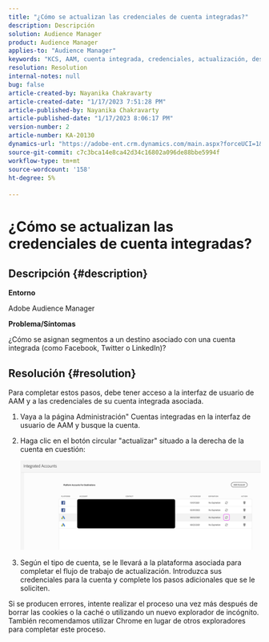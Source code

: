 ```yaml
---
title: "¿Cómo se actualizan las credenciales de cuenta integradas?"
description: Descripción
solution: Audience Manager
product: Audience Manager
applies-to: "Audience Manager"
keywords: "KCS, AAM, cuenta integrada, credenciales, actualización, destinos, twitter, facebook, linkedin"
resolution: Resolution
internal-notes: null
bug: false
article-created-by: Nayanika Chakravarty
article-created-date: "1/17/2023 7:51:28 PM"
article-published-by: Nayanika Chakravarty
article-published-date: "1/17/2023 8:06:17 PM"
version-number: 2
article-number: KA-20130
dynamics-url: "https://adobe-ent.crm.dynamics.com/main.aspx?forceUCI=1&pagetype=entityrecord&etn=knowledgearticle&id=987c0e51-a096-ed11-aad1-6045bd006ce9"
source-git-commit: c7c3bca14e8ca42d34c16802a096de88bbe5994f
workflow-type: tm+mt
source-wordcount: '158'
ht-degree: 5%

---
```


# ¿Cómo se actualizan las credenciales de cuenta integradas?

## Descripción {#description}


<b>Entorno</b>

Adobe Audience Manager

<b>Problema/Síntomas</b>

¿Cómo se asignan segmentos a un destino asociado con una cuenta integrada (como Facebook, Twitter o LinkedIn)?


## Resolución {#resolution}


Para completar estos pasos, debe tener acceso a la interfaz de usuario de AAM y a las credenciales de su cuenta integrada asociada.

1. Vaya a la página Administración&quot; Cuentas integradas en la interfaz de usuario de AAM y busque la cuenta.
2. Haga clic en el botón circular &quot;actualizar&quot; situado a la derecha de la cuenta en cuestión:



   ![](assets/6e040206-7307-ed11-82e4-00224809a9e0.png)


3. Según el tipo de cuenta, se le llevará a la plataforma asociada para completar el flujo de trabajo de actualización. Introduzca sus credenciales para la cuenta y complete los pasos adicionales que se le soliciten.


Si se producen errores, intente realizar el proceso una vez más después de borrar las cookies o la caché o utilizando un nuevo explorador de incógnito. También recomendamos utilizar Chrome en lugar de otros exploradores para completar este proceso.
